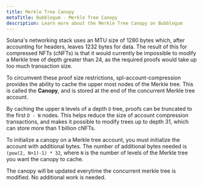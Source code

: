 ```yaml
---
title: Merkle Tree Canopy
metaTitle: Bubblegum - Merkle Tree Canopy
description: Learn more about the Merkle Tree Canopy on Bubblegum
---
```


Solana's networking stack uses an MTU size of 1280 bytes which, after accounting for headers, leaves 1232 bytes for data.  The result of this for compressed NFTs (cNFTs) is that it would currently be impossible to modify a Merkle tree of depth greater than 24, as the required proofs would take up too much transaction size.

To circumvent these proof size restrictions, spl-account-compression provides the ability to cache the upper most nodes of the Merkle tree. This is called the **Canopy**, and is stored at the end of the concurrent Merkle tree account.

By caching the upper `N` levels of a depth `D` tree, proofs can be truncated to the first `D - N` nodes. This helps reduce the size of account compression transactions, and makes it possible to modify trees up to depth 31, which can store more than 1 billion cNFTs.

To initialize a canopy on a Merkle tree account, you must initialize the account with additional bytes. The number of additional bytes needed is `(pow(2, N+1)-1) * 32`, where `N` is the number of levels of the Merkle tree you want the canopy to cache.

The canopy will be updated everytime the concurrent merkle tree is modified.  No additional work is needed.
